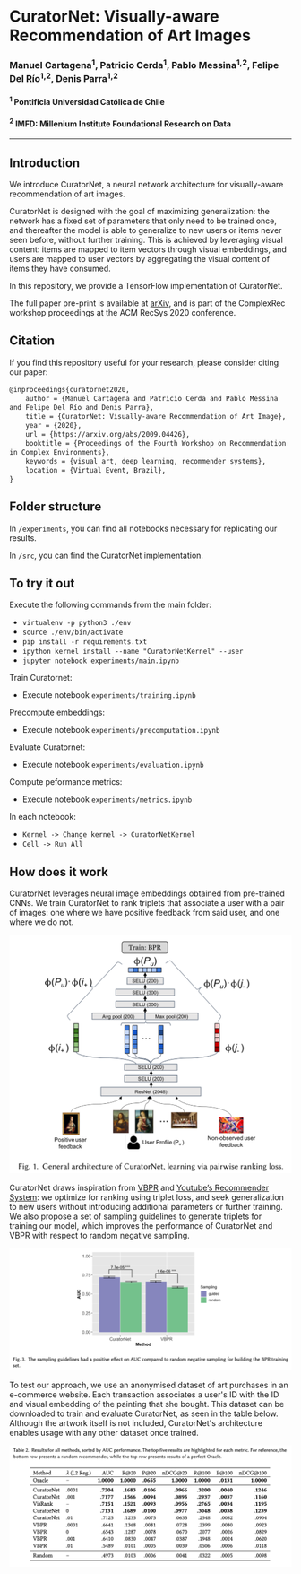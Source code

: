 # CuratorNet: Visually-aware Recommendation of Art Images

### Manuel Cartagena<sup>1</sup>, Patricio Cerda<sup>1</sup>, Pablo Messina<sup>1,2</sup>, Felipe Del Río<sup>1,2</sup>, Denis Parra<sup>1,2</sup>

#### <sup>1</sup> Pontificia Universidad Católica de Chile
#### <sup>2</sup> IMFD: Millenium Institute Foundational Research on Data

___
## Introduction

We introduce CuratorNet, a neural network architecture for visually-aware recommendation of art images.

CuratorNet is designed with the goal of maximizing generalization: the network has a fixed set of parameters that only need to be trained once, and thereafter the model is able to generalize to new users or items never seen before, without further training. This is achieved by leveraging visual content: items are mapped to item vectors through visual embeddings, and users are mapped to user vectors by aggregating the visual content of items they have consumed.

In this repository, we provide a TensorFlow implementation of CuratorNet.

The full paper pre-print is available at [arXiv](https://arxiv.org/abs/2009.04426), and is part of the ComplexRec workshop proceedings at the ACM RecSys 2020 conference.

## Citation

If you find this repository useful for your research, please consider citing our paper: 
```
@inproceedings{curatornet2020,
    author = {Manuel Cartagena and Patricio Cerda and Pablo Messina and Felipe Del Río and Denis Parra},
    title = {CuratorNet: Visually-aware Recommendation of Art Image},
    year = {2020},
    url = {https://arxiv.org/abs/2009.04426},
    booktitle = {Proceedings of the Fourth Workshop on Recommendation in Complex Environments},
    keywords = {visual art, deep learning, recommender systems},
    location = {Virtual Event, Brazil},
}
```


## Folder structure

In `/experiments`, you can find all notebooks necessary for replicating our results.

In `/src`, you can find the CuratorNet implementation.

## To try it out
Execute the following commands from the main folder:
- `virtualenv -p python3 ./env`
- `source ./env/bin/activate`
- `pip install -r requirements.txt`
- `ipython kernel install --name "CuratorNetKernel" --user`
- `jupyter notebook experiments/main.ipynb`

Train Curatornet:
- Execute notebook `experiments/training.ipynb`

Precompute embeddings:
- Execute notebook `experiments/precomputation.ipynb`

Evaluate Curatornet:
- Execute notebook `experiments/evaluation.ipynb`

Compute peformance metrics:
- Execute notebook `experiments/metrics.ipynb`

In each notebook:
- `Kernel -> Change kernel -> CuratorNetKernel`
- `Cell -> Run All`

## How does it work

CuratorNet leverages neural image embeddings obtained from pre-trained CNNs. We train CuratorNet to rank triplets that associate a user with a pair of images: one where we have positive feedback from said user, and one where we do not.  

![](CuratorNet.png)

CuratorNet draws inspiration from [VBPR](https://arxiv.org/abs/1510.01784) and [Youtube’s Recommender System](https://static.googleusercontent.com/media/research.google.com/es//pubs/archive/45530.pdf): we optimize for ranking using triplet loss, and seek generalization to new users without introducing additional parameters or further training. We also propose a set of sampling guidelines to generate triplets for training our model, which improves the performance of CuratorNet and VBPR with respect to random negative sampling.

![](SamplingResults.png)

To test our approach, we use an anonymised dataset of art purchases in an e-commerce website. Each transaction associates a user's ID with the ID and visual embedding of the painting that she bought. This dataset can be downloaded to train and evaluate CuratorNet, as seen in the table below. Although the artwork itself is not included, CuratorNet's architecture enables usage with any other dataset once trained.

![](Results.png)
